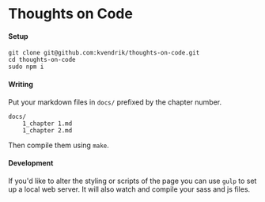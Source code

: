 # Thoughts on Code

#### Setup
```
git clone git@github.com:kvendrik/thoughts-on-code.git
cd thoughts-on-code
sudo npm i
```

#### Writing
Put your markdown files in `docs/` prefixed by the chapter number.
```
docs/
    1_chapter 1.md
    1_chapter 2.md
```

Then compile them using `make`.

#### Development
If you'd like to alter the styling or scripts of the page you can use `gulp` to set up a local web server. It will also watch and compile your sass and js files.
